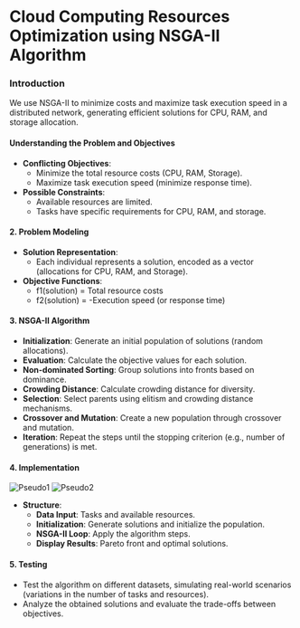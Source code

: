 # Cloud Computing Resources Optimization using NSGA-II Algorithm 

### Introduction 

We use NSGA-II to minimize costs and maximize task execution speed in a distributed network, generating efficient solutions for CPU, RAM, and storage allocation.

#### **Understanding the Problem and Objectives**

-   **Conflicting Objectives**:
    -   Minimize the total resource costs (CPU, RAM, Storage).
    -   Maximize task execution speed (minimize response time).
-   **Possible Constraints**:
    -   Available resources are limited.
    -   Tasks have specific requirements for CPU, RAM, and storage.

#### 2. **Problem Modeling**

-   **Solution Representation**:
    -   Each individual represents a solution, encoded as a vector (allocations for CPU, RAM, and Storage).
-   **Objective Functions**:
    -   f1(solution) = Total resource costs
    -   f2(solution) = -Execution speed (or response time)

#### 3. **NSGA-II Algorithm**

-   **Initialization**: Generate an initial population of solutions (random allocations).
-   **Evaluation**: Calculate the objective values for each solution.
-   **Non-dominated Sorting**: Group solutions into fronts based on dominance.
-   **Crowding Distance**: Calculate crowding distance for diversity.
-   **Selection**: Select parents using elitism and crowding distance mechanisms.
-   **Crossover and Mutation**: Create a new population through crossover and mutation.
-   **Iteration**: Repeat the steps until the stopping criterion (e.g., number of generations) is met.

#### 4. **Implementation**
![Pseudo1](https://github.com/user-attachments/assets/dd68b80b-e7e9-4404-acea-73dcf887e041)
![Pseudo2](https://github.com/user-attachments/assets/7276c501-ca01-4e78-95ed-96ee346aca7d)
-   **Structure**:
    -   **Data Input**: Tasks and available resources.
    -   **Initialization**: Generate solutions and initialize the population.
    -   **NSGA-II Loop**: Apply the algorithm steps.
    -   **Display Results**: Pareto front and optimal solutions.

#### 5. **Testing**

-   Test the algorithm on different datasets, simulating real-world scenarios (variations in the number of tasks and resources).
-   Analyze the obtained solutions and evaluate the trade-offs between objectives.
